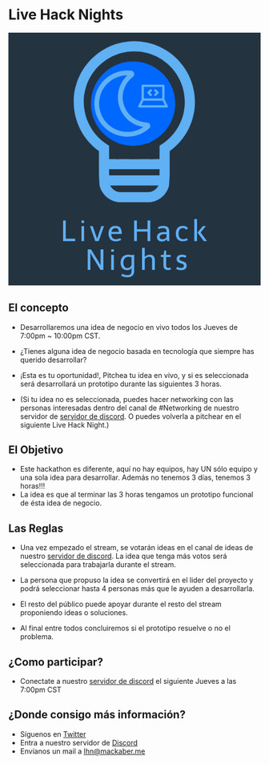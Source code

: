 # Live Hack Nights

![logo]

[logo]: ./lhn_logo.png "Live Hack Nights logo"

## El concepto

- Desarrollaremos una idea de negocio en vivo todos los Jueves de 7:00pm ~ 10:00pm CST. 

- ¿Tienes alguna idea de negocio basada en tecnología que siempre has querido desarrollar?
- ¡Esta es tu oportunidad!, Pitchea tu idea en vivo, y si es seleccionada será desarrollará un prototipo durante las siguientes 3 horas. 
- (Si tu idea no es seleccionada, puedes hacer networking con las personas interesadas dentro del canal de #Networking de nuestro servidor de [servidor de discord](https://discord.gg/G5Sjnd2RgG). O puedes volverla a pitchear en el siguiente Live Hack Night.)

## El Objetivo

- Este hackathon es diferente, aquí no hay equipos, hay UN sólo equipo y una sola idea para desarrollar. Además no tenemos 3 días, tenemos 3 horas!!! 
- La idea es que al terminar las 3 horas tengamos un prototipo funcional de ésta idea de negocio.

## Las Reglas

- Una vez empezado el stream, se votarán ideas en el canal de ideas de nuestro [servidor de discord](https://discord.gg/G5Sjnd2RgG). La idea que tenga más votos será seleccionada para trabajarla durante el stream.

- La persona que propuso la idea se convertirá en el lider del proyecto y podrá seleccionar hasta 4 personas más que le ayuden a desarrollarla. 

- El resto del público puede apoyar durante el resto del stream proponiendo ideas o soluciones.

- Al final entre todos concluiremos si el prototipo resuelve o no el problema.

## ¿Como participar?

- Conectate a nuestro [servidor de discord](https://discord.gg/G5Sjnd2RgG) el siguiente Jueves a las 7:00pm CST
 
## ¿Donde consigo más información?

- Síguenos en [Twitter](https://twitter.com/livehacknights)
- Entra a nuestro servidor de [Discord](https://discord.gg/G5Sjnd2RgG)
- Envíanos un mail a [lhn@mackaber.me](mailto:lhn@mackaber.me)

